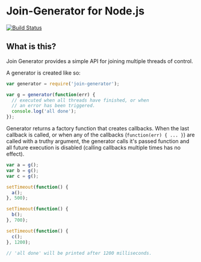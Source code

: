 # Join-Generator for Node.js

[![Build Status](https://secure.travis-ci.org/oconnore/join-generator.png?branch=master)](http://travis-ci.org/oconnore/join-generator)

## What is this?

Join Generator provides a simple API for joining multiple threads of control. 

A generator is created like so:

```javascript
var generator = require('join-generator');

var g = generator(function(err) {
  // executed when all threads have finished, or when
  // an error has been triggered.
  console.log('all done');
});
```

Generator returns a factory function that creates callbacks. When the last callback is called, or when any of the callbacks (```function(err) { ... }```) are called with a truthy argument, the generator calls it's passed function and all future execution is disabled (calling callbacks multiple times has no effect). 

```javascript
var a = g();
var b = g();
var c = g();

setTimeout(function() {
  a();
}, 500);

setTimeout(function() {
  b();
}, 700);

setTimeout(function() {
  c();
}, 1200);

// 'all done' will be printed after 1200 milliseconds.

```
